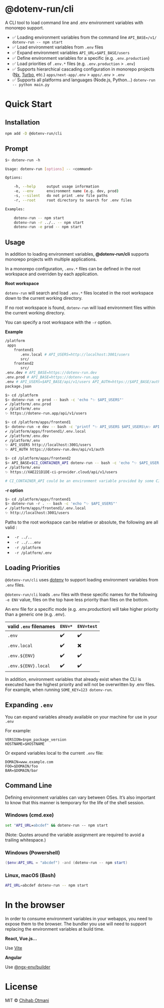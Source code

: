<h1>@dotenv-run/cli</h1>

A CLI tool to load command line and .env environment variables with monorepo support.

* ✅ Loading environment variables from the command line `API_BASE=/v1/ dotenv-run -- npm start`
* ✅ Load environment variables from `.env` files
* ✅ Expand environment variables `API_URL=$API_BASE/users`
* ✅ Define environment variables for a specific (e.g. `.env.production`)
* ✅ Load priorities of `.env.*` files (e.g. `.env.production` > `.env`)
* ✅ Supports hierarchical cascading configuration in monorepo projects ([Nx](https://nx.dev), [Turbo](https://turbo.build/), etc.) 
 `apps/next-app/.env` > `apps/.env` > `.env`
* ✅ Supports all platforms and languages (Node.js, Python...) `dotenv-run -- python main.py`
  

# Quick Start

## Installation
```sh
npm add -D @dotenv-run/cli
```

## Prompt
```sh
$> dotenv-run -h

Usage: dotenv-run [options] -- <command>

Options:

    -h, --help     output usage information
    -e, --env      environment name (e.g. dev, prod)
    -s, --silent   do not print .env file paths
    -r, --root     root directory to search for .env files

Examples:

    dotenv-run -- npm start
    dotenv-run -r ../.. -- npm start
    dotenv-run -e prod -- npm start
```

## Usage

In addition to loading environment variables, **@dotenv-run/cli** supports monorepo projects with multiple applications.

In a monorepo configuration, `.env.*` files can be defined in the root workspace and overriden by each application.

**Root workspace**

`dotenv-run` will search and load `.env.*` files located in the root workspace down to the current working directory. 

If no root workspace is found, `dotenv-run` will load environment files within the current working directory.

You can specify a root workspace with the `-r` option.

**Example**

```sh
/platform
 apps
    frontend1
       .env.local # API_USERS=http://localhost:3001/users
       src/
    frontend2
       src/
.env.dev # API_BASE=https://dotenv-run.dev
.env.prod # API_BASE=https://dotenv-run.app
.env # API_USERS=$API_BASE/api/v1/users API_AUTH=https://$API_BASE/auth
package.json
```

```sh
$> cd /platform
$> dotenv-run -e prod -- bash -c 'echo "✨ $API_USERS"'
✔ /platform/.env.prod
✔ /platform/.env
✨ https://dotenv-run.app/api/v1/users
```

```sh
$> cd /platform/apps/frontend1
$> dotenv-run -e dev -- bash -c 'printf "✨ API_USERS $API_USERS\n✨ API_AUTH $API_AUTH"'
✔ /platform/apps/frontend1/.env.local
✔ /platform/.env.dev
✔ /platform/.env
✨ API_USERS http://localhost:3001/users
✨ API_AUTH https://dotenv-run.dev/api/v1/auth
```

```sh
$> cd /platform/apps/frontend2
$> API_BASE=$CI_CONTAINER_API dotenv-run -- bash -c 'echo "✨ $API_USERS"'
✔ /platform/.env
✨ https://XAE221D1DE-ci-provider.cloud/api/v1/users

# CI_CONTAINER_API could be an environment variable provided by some CI provider 
```

**-r option**

```sh
$> cd /platform/apps/frontend1
$> dotenv-run -r . -- bash -c 'echo "✨ $API_USERS"'
✔ /platform/apps/frontend1/.env.local
✨ http://localhost:3001/users
```


Paths to the root workspace can be relative or absolute, the following are all valid :
* ` -r ../..`
* ` -r ../...env`
* ` -r /platform`
* ` -r /platform/.env`


## Loading Priorities

`@dotenv-run/cli` uses [dotenv](https://github.com/motdotla/dotenv) to support loading environment variables from `.env` files.

`@dotenv-run/cli` loads `.env` files with these specific names for the following `-e ENV` value, files on the top have less priority than files on the bottom.

An env file for a specific mode (e.g. .env.production) will take higher priority than a generic one (e.g. .env).

| valid `.env` filenames     | `ENV=*`   | `ENV=test` |
| -------------------------- | -------------- | --------------- |
| `.env`                     | ✔️              | ✔️               |
| `.env.local`               | ✔️              | ✖️               |
| `.env.${ENV}`         | ✔️              | ✔️               |
| `.env.${ENV}.local`   | ✔️              | ✔️               |

In addition, environment variables that already exist when the CLI is executed have the highest priority and will not be overwritten by .env files. For example, when running `SOME_KEY=123 dotenv-run`.

## Expanding `.env`

You can expand variables already available on your machine for use in your `.env`

For example:

```shell
VERSION=$npm_package_version
HOSTNAME=$HOSTNAME
```

Or expand variables local to the current `.env` file:

```shell
DOMAIN=www.example.com
FOO=$DOMAIN/foo
BAR=$DOMAIN/bar
```


## Command Line

Defining environment variables can vary between OSes. It’s also important to know that this manner is temporary for the life of the shell session.

### Windows (cmd.exe)

```cmd
set "API_URL=abcdef" && dotenv-run -- npm start
```

(Note: Quotes around the variable assignment are required to avoid a trailing whitespace.)

### Windows (Powershell)

```Powershell
($env:API_URL = "abcdef") -and (dotenv-run -- npm start)
```

### Linux, macOS (Bash)

```sh
API_URL=abcdef dotenv-run -- npm start
```

# In the browser

In order to consume environment variables in your webapps, you need to expose them to the browser. The bundler you use will need to support replacing the environment variables at build time.

**React, Vue.js...**

Use [Vite](https://vitejs.dev/guide/env-and-mode.html)

**Angular**

Use [@ngx-env/builder](https://www.npmjs.com/package/@ngx-env/builder)

# License

MIT © [Chihab Otmani](https://twitter.com/chihabotmani)


